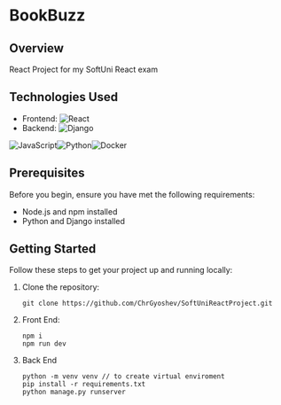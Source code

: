 

# BookBuzz


## Overview

React Project for my SoftUni React exam

## Technologies Used

- Frontend: ![React](https://img.shields.io/badge/react-%2320232a.svg?style=for-the-badge&logo=react&logoColor=%2361DAFB)
- Backend: ![Django](https://img.shields.io/badge/django-%23092E20.svg?style=for-the-badge&logo=django&logoColor=white)

![JavaScript](https://img.shields.io/badge/javascript-%23323330.svg?style=for-the-badge&logo=javascript&logoColor=%23F7DF1E)![Python](https://img.shields.io/badge/python-3670A0?style=for-the-badge&logo=python&logoColor=ffdd54)![Docker](https://img.shields.io/badge/docker-%230db7ed.svg?style=for-the-badge&logo=docker&logoColor=white) 




## Prerequisites

Before you begin, ensure you have met the following requirements:

- Node.js and npm installed
- Python and Django installed



## Getting Started

Follow these steps to get your project up and running locally:

1. Clone the repository:

   ```shell
   git clone https://github.com/ChrGyoshev/SoftUniReactProject.git
2. Front End:
	```shell 
	npm i 
	npm run dev
	```

3. Back End
	```shell
	python -m venv venv // to create virtual enviroment
	pip install -r requirements.txt
	python manage.py runserver
	```




